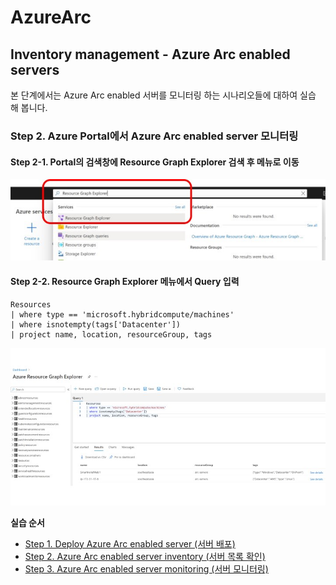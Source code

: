 # AzureArc

## Inventory management - Azure Arc enabled servers

본 단계에서는 Azure Arc enabled 서버를 모니터링 하는 시나리오들에 대하여 실습 해 봅니다.

### Step 2. Azure Portal에서 Azure Arc enabled server 모니터링

#### Step 2-1. Portal의 검색창에 Resource Graph Explorer 검색 후 메뉴로 이동

![alt text][id1]

[id1]: /images/Step2-01.jpg "Azure Arc 검색"

#### Step 2-2. Resource Graph Explorer 메뉴에서 Query 입력

```
Resources
| where type == 'microsoft.hybridcompute/machines'
| where isnotempty(tags['Datacenter'])
| project name, location, resourceGroup, tags
```

![alt text][id2]

[id2]: /images/Step2-02.jpg "Azure Arc 메뉴"

**실습 순서**

<!-- TOC -->

- [Step 1. Deploy Azure Arc enabled server (서버 배포)](https://github.com/jeongaelee/AzureArc/blob/main/deploy-arc-enabled-server.md)
- [Step 2. Azure Arc enabled server inventory (서버 목록 확인)](https://github.com/jeongaelee/AzureArc/blob/main/inventory-arc-enabled-server.md)
- [Step 3. Azure Arc enabled server monitoring (서버 모니터링)](https://github.com/jeongaelee/AzureArc/blob/main/monitor-arc-enabled-server.md)

<!-- /TOC -->
